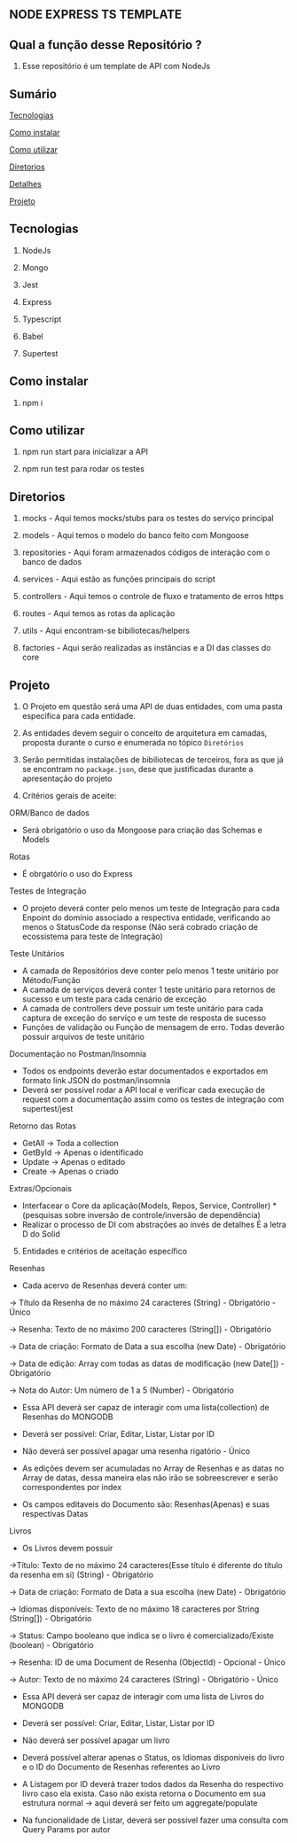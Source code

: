 ## NODE EXPRESS TS TEMPLATE

## Qual a função desse Repositório ?

1. Esse repositório é um template de API com NodeJs

## Sumário

[Tecnologias](#tecnologias)

[Como instalar](#como-instalar)

[Como utilizar](#como-utilizar)

[Diretorios](#diretorios)

[Detalhes](#detalhes)

[Projeto](#projeto)

## Tecnologias

1. NodeJs

2. Mongo

3. Jest

4. Express

5. Typescript

6. Babel

7. Supertest

## Como instalar

1. npm i

## Como utilizar

1. npm run start para inicializar a API

2. npm run test para rodar os testes

## Diretorios

1. mocks - Aqui temos mocks/stubs para os testes do serviço principal

2. models - Aqui temos o modelo do banco feito com Mongoose

3. repositories - Aqui foram armazenados códigos de interação com o banco de dados

4. services - Aqui estão as funções principais do script

5. controllers - Aqui temos o controle de fluxo e tratamento de erros https

6. routes - Aqui temos as rotas da aplicação

7. utils - Aqui encontram-se bibiliotecas/helpers

8. factories - Aqui serão realizadas as instâncias e a DI das classes do core

## Projeto

1. O Projeto em questão será uma API de duas entidades, com uma pasta especifica para
   cada entidade.

2. As entidades devem seguir o conceito de arquitetura em camadas, proposta durante o curso e enumerada no tópico `Diretórios`

3. Serão permitidas instalações de bibiliotecas de terceiros, fora as que já se encontram no `package.json`, dese que justificadas durante a apresentação do projeto

4. Critérios gerais de aceite:

ORM/Banco de dados

- Será obrigatório o uso da Mongoose para criação das Schemas e Models

Rotas

- É obrgatório o uso do Express

Testes de Integração

- O projeto deverá conter pelo menos um teste de Integração para cada Enpoint do
  domínio associado a respectiva entidade, verificando ao menos o StatusCode da response
  (Não será cobrado criação de ecossistema para teste de Integração)

Teste Unitários

- A camada de Repositórios deve conter pelo menos 1 teste unitário por Método/Função
- A camada de serviços deverá conter 1 teste unitário para retornos de sucesso
  e um teste para cada cenário de exceção
- A camada de controllers deve possuir um teste unitário para cada captura de exceção
  do serviço e um teste de resposta de sucesso
- Funções de validação ou Função de mensagem de erro. Todas deverão possuir arquivos de teste unitário

Documentação no Postman/Insomnia

- Todos os endpoints deverão estar documentados e exportados em formato link JSON
  do postman/insomnia
- Deverá ser possível rodar a API local e verificar cada execução de request com
  a documentação assim como os testes de integração com supertest/jest

Retorno das Rotas

- GetAll -> Toda a collection
- GetById -> Apenas o identificado
- Update -> Apenas o editado
- Create -> Apenas o criado

Extras/Opcionais

- Interfacear o Core da aplicação(Models, Repos, Service, Controller)
  \*(pesquisas sobre inversão de controle/inversão de dependência)
- Realizar o processo de DI com abstrações ao invés de detalhes
  É a letra D do Solid

5. Entidades e critérios de aceitação específico

Resenhas

- Cada acervo de Resenhas deverá conter um:

-> Título da Resenha de no máximo 24 caracteres (String) - Obrigatório - Único

-> Resenha: Texto de no máximo 200 caracteres (String[]) - Obrigatório

-> Data de criação: Formato de Data a sua escolha (new Date) - Obrigatório

-> Data de edição: Array com todas as datas de modificação (new Date[]) - Obrigatório

-> Nota do Autor: Um número de 1 a 5 (Number) - Obrigatório

- Essa API deverá ser capaz de interagir com uma lista(collection) de Resenhas do MONGODB

- Deverá ser possível: Criar, Editar, Listar, Listar por ID

- Não deverá ser possível apagar uma resenha
  rigatório - Único

- As edições devem ser acumuladas no Array de Resenhas e as datas no Array de datas,
  dessa maneira elas não irão se sobreescrever e serão correspondentes por index

- Os campos editaveis do Documento são: Resenhas(Apenas) e suas respectivas Datas

Livros

- Os Livros devem possuir

->Título: Texto de no máximo 24 caracteres(Esse título é diferente do título
da resenha em si) (String) - Obrigatório

-> Data de criação: Formato de Data a sua escolha (new Date) - Obrigatório

-> Idiomas disponíveis: Texto de no máximo 18 caracteres por String (String[]) - Obrigatório

-> Status: Campo booleano que indica se o livro é comercializado/Existe (boolean) - Obrigatório

-> Resenha: ID de uma Document de Resenha (ObjectId) - Opcional - Único

-> Autor: Texto de no máximo 24 caracteres (String) - Obrigatório - Único

- Essa API deverá ser capaz de interagir com uma lista de Livros do MONGODB

- Deverá ser possível: Criar, Editar, Listar, Listar por ID

- Não deverá ser possível apagar um livro

- Deverá possível alterar apenas o Status, os Idiomas disponíveis do livro e
  o ID do Documento de Resenhas referentes ao Livro

- A Listagem por ID deverá trazer todos dados da Resenha do respectivo livro caso
  ela exista. Caso não exista retorna o Documento em sua estrutura normal
  -> aqui deverá ser feito um aggregate/populate

- Na funcionalidade de Listar, deverá ser possível fazer uma consulta com Query Params
  por autor

